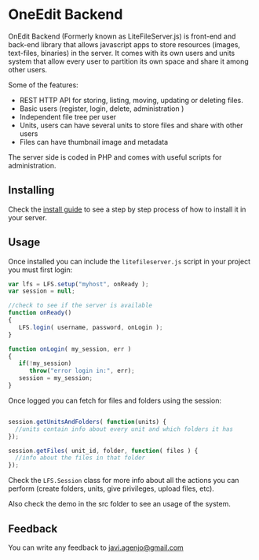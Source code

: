 # OneEdit Backend

OnEdit Backend (Formerly known as LiteFileServer.js) is front-end and back-end library that allows javascript apps to store resources (images, text-files, binaries) in the server.
It comes with its own users and units system that allow every user to partition its own space and share it among other users.

Some of the features:

 * REST HTTP API for storing, listing, moving, updating or deleting files.
 * Basic users (register, login, delete, administration )
 * Independent file tree per user
 * Units, users can have several units to store files and share with other users
 * Files can have thumbnail image and metadata

The server side is coded in PHP and comes with useful scripts for administration.

Installing
----------

Check the [install guide](INSTALL.md) to see a step by step process of how to install it in your server.

Usage
----------

Once installed you can include the ```litefileserver.js``` script in your project you must first login:

```javascript
var lfs = LFS.setup("myhost", onReady );
var session = null;

//check to see if the server is available
function onReady()
{
   LFS.login( username, password, onLogin );
}

function onLogin( my_session, err )
{
   if(!my_session)
      throw("error login in:", err);
   session = my_session;
}
```

Once logged you can fetch for files and folders using the session:

```javascript

session.getUnitsAndFolders( function(units) {
  //units contain info about every unit and which folders it has
});

session.getFiles( unit_id, folder, function( files ) {
  //info about the files in that folder
});

```

Check the ```LFS.Session``` class for more info about all the actions you can perform (create folders, units, give privileges, upload files, etc).

Also check the demo in the src folder to see an usage of the system.

Feedback
--------

You can write any feedback to javi.agenjo@gmail.com




